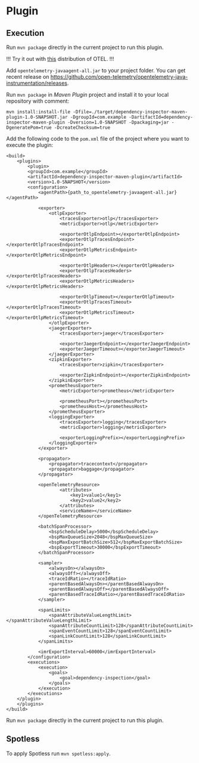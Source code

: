 # Plugin
## Execution
Run `mvn package` directly in the current project to run this plugin.

!!! Try it out with [this](https://github.com/open-telemetry/opentelemetry-java-instrumentation/releases/download/v1.1.0/opentelemetry-javaagent-all.jar) distribution of OTEL. !!!

Add `opentelemetry-javaagent-all.jar` to your project folder. You can get recent release on https://github.com/open-telemetry/opentelemetry-java-instrumentation/releases.

Run `mvn package` in *Maven Plugin* project and install it to your local repository with comment:

```
mvn install:install-file -Dfile=./target/dependency-inspector-maven-plugin-1.0-SNAPSHOT.jar -DgroupId=com.example -DartifactId=dependency-inspector-maven-plugin -Dversion=1.0-SNAPSHOT -Dpackaging=jar -DgeneratePom=true -DcreateChecksum=true
```

Add the following code to the `pom.xml` file of the project where you want to execute the plugin:
```
<build>
	<plugins>
		<plugin>
		<groupId>com.example</groupId>
		<artifactId>dependency-inspector-maven-plugin</artifactId>
		<version>1.0-SNAPSHOT</version>
		<configuration>
			<agentPath>{path_to_opentelemetry-javaagent-all.jar}</agentPath>

			<exporter>
				<otlpExporter>
					<tracesExporter>otlp</tracesExporter>
					<metricExporter>otlp</metricExporter>

					<exporterOtlpEndpoint></exporterOtlpEndpoint>
					<exporterOtlpTracesEndpoint></exporterOtlpTracesEndpoint>
					<exporterOtlpMetricsEndpoint></exporterOtlpMetricsEndpoint>

					<exporterOtlpHeaders></exporterOtlpHeaders>
					<exporterOtlpTracesHeaders></exporterOtlpTracesHeaders>
					<exporterOtlpMetricsHeaders></exporterOtlpMetricsHeaders>

					<exporterOtlpTimeout></exporterOtlpTimeout>
					<exporterOtlpTracesTimeout></exporterOtlpTracesTimeout>
					<exporterOtlpMetricsTimeout></exporterOtlpMetricsTimeout>
				</otlpExporter>
				<jaegerExporter>
					<tracesExporter>jaeger</tracesExporter>

					<exporterJaegerEndpoint></exporterJaegerEndpoint>
					<exporterJaegerTimeout></exporterJaegerTimeout>
				</jaegerExporter>
				<zipkinExporter>
					<tracesExporter>zipkin</tracesExporter>

					<exporterZipkinEndpoint></exporterZipkinEndpoint>
				</zipkinExporter>
				<prometheusExporter>
					<metricExporter>prometheus</metricExporter>

					<prometheusPort></prometheusPort>
					<prometheusHost></prometheusHost>
				</prometheusExporter>
				<loggingExporter>
					<tracesExporter>logging</tracesExporter>
					<metricExporter>logging</metricExporter>

					<exporterLoggingPrefix></exporterLoggingPrefix>
				</loggingExporter>
			</exporter>

			<propagator>
				<propagator>tracecontext</propagator>
				<propagator>baggage</propagator>
			</propagator>

			<openTelemetryResource>
					<attributes>
						<key1>value1</key1>
						<key2>value2</key2>
					</attributes>
					<serviceName></serviceName>
			</openTelemetryResource>

			<batchSpanProcessor>
				<bspScheduleDelay>5000</bspScheduleDelay>
				<bspMaxQueueSize>2048</bspMaxQueueSize>
				<bspMaxExportBatchSize>512</bspMaxExportBatchSize>
				<bspExportTimeout>30000</bspExportTimeout>
			</batchSpanProcessor>

			<sampler>
				<alwaysOn></alwaysOn>
				<alwaysOff></alwaysOff>
				<traceIdRatio></traceIdRatio>
				<parentBasedAlwaysOn></parentBasedAlwaysOn>
				<parentBasedAlwaysOff></parentBasedAlwaysOff>
				<parentBasedTraceIdRatio></parentBasedTraceIdRatio>
			</sampler>

			<spanLimits>
				<spanAttributeValueLengthLimit></spanAttributeValueLengthLimit>
				<spanAttributeCountLimit>128</spanAttributeCountLimit>
				<spanEventCountLimit>128</spanEventCountLimit>
				<spanLinkCountLimit>128</spanLinkCountLimit>
			</spanLimits>

			<imrExportInterval>60000</imrExportInterval>
		</configuration>
		<executions>
			<execution>
				<goals>
					<goal>dependency-inspection</goal>
				</goals>
			</execution>
		</executions>
	</plugin>
	</plugins>
</build>
```

Run `mvn package` directly in the current project to run this plugin.

## Spotless
To apply Spotless run `mvn spotless:apply`.
